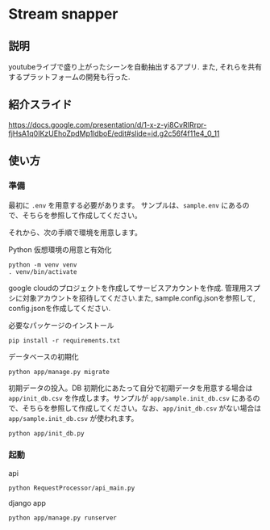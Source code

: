 # Stream snapper 

## 説明

youtubeライブで盛り上がったシーンを自動抽出するアプリ. また, それらを共有するプラットフォームの開発も行った. 

## 紹介スライド

<https://docs.google.com/presentation/d/1-x-z-yi8CvRIRrpr-fjHsA1q0IKzUEhoZpdMp1ldboE/edit#slide=id.g2c56f4f11e4_0_11>

## 使い方

### 準備

最初に `.env` を用意する必要があります。
サンプルは、`sample.env` にあるので、そちらを参照して作成してください。

それから、次の手順で環境を用意します。

Python 仮想環境の用意と有効化

```console
python -m venv venv
. venv/bin/activate
```

google cloudのプロジェクトを作成してサービスアカウントを作成. 管理用スプシに対象アカウントを招待してください.また, sample.config.jsonを参照して, config.jsonを作成してください.

必要なパッケージのインストール

```console
pip install -r requirements.txt
```

データベースの初期化

```console
python app/manage.py migrate
```

初期データの投入。DB 初期化にあたって自分で初期データを用意する場合は `app/init_db.csv` を作成します。サンプルが `app/sample.init_db.csv` にあるので、そちらを参照して作成してください。なお、`app/init_db.csv` がない場合は `app/sample.init_db.csv` が使われます。

```console
python app/init_db.py
```

### 起動

api

```console
python RequestProcessor/api_main.py
```

django app

```console
python app/manage.py runserver
```
